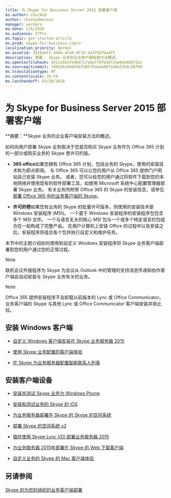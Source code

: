 ```yaml
---
title: 为 Skype for Business Server 2015 部署客户端
ms.author: chucked
author: chuckedmonson
manager: serdars
ms.date: 2/6/2018
ms.audience: ITPro
ms.topic: get-started-article
ms.prod: skype-for-business-itpro
localization_priority: Normal
ms.assetid: 3d10abf2-d484-4fa0-8f10-4a5f9dfba4f5
description: 摘要： Skype 业务的企业客户端安装方法概述。
ms.openlocfilehash: d41ce5b2fe9b4717a9af78fb3072ae0da48b72ec
ms.sourcegitcommit: 7d819bc9eb63bfd85f5dada09f1b8e5354c56f6b
ms.translationtype: MT
ms.contentlocale: zh-CN
ms.lasthandoff: 03/28/2018
---
```

# <a name="deploy-clients-for-skype-for-business-server-2015"></a>为 Skype for Business Server 2015 部署客户端
 
**摘要：**Skype 业务的企业客户端安装方法的概述。
  
如何向用户部署 Skype 业务取决于您是否购买 Skype 业务作为 Office 365 计划的一部分或购买业务的 Skype 卷许可的版。 
  
- **365 office**如果您拥有 Office 365 计划，包括业务的 Skype，使用的安装技术称为即点即用。 与 Office 365 可以让您的用户从 Office 365 提供门户网站自己安装 Skype 业务。 或者，您可以给您的用户通过将软件下载到您的本地网络并使用现有的软件部署工具，如使用 Microsoft 系统中心配置管理器部署 Skype 业务。 有关业务所附带 Office 365 的 Skype 的安装信息，请参见[部署 Office 365 中的业务客户端的 Skype](https://support.office.com/article/8c563b81-22c9-4024-9efe-9fe28c7bbc96)。
    
- **许可的卷**如果您有业务的 Skype 的批量许可版本，则使用的安装技术是 Windows 安装程序 (MSI)。 一个基于 Windows 安装程序的安装程序包包含多个 MSI 文件。 一个与语言无关的核心 MSI 包与一个或多个特定语言的包组合在一起构成了完整产品。 在用户计算机上安装 Office 的过程中以及安装之后，安装程序将组合各个包并执行自定义和维护任务。
    
本节中的主题介绍如何使用和自定义 Windows 安装程序将 Skype 业务客户端部署到您的用户通过您的正常过程。
  
> [!NOTE]
> 联机会议外接程序为 Skype 为会议从 Outlook 中的管理的支持消息传递和协作客户端会自动安装与 Skype 业务有关的业务。 
  
> [!NOTE]
> Office 365 提供安装程序不会卸载以前版本的 Lync 或 Office Communicator。 业务客户端的 Skype 与其他 Lync 或 Office Communicator 客户端安装并排比较。 
  
## <a name="installing-windows-clients"></a>安装 Windows 客户端

- [自定义 Windows 客户端安装在 Skype 业务服务器 2015](customize-windows-client-installation.md)
    
- [使用 Skype 业务配置的客户端体验](configure-the-client-experience.md)
    
- [在 Skype 为业务服务器配置智能联系人列表](configure-smart-contacts-list.md)
    
## <a name="installing-device-clients"></a>安装客户端设备

- [安装并测试 Skype 业务为 Windows Phone](windows-phone.md)
    
- [安装和测试业务的 Skype 的 iOS](ios.md)
    
- [为业务服务器部署在 Skype 的 Skype 的空间系统](deploy-skype-room-system.md)
    
- [部署 Skype 的空间系统 v2](room-systems-v2.md)
    
- [插件使用 Skype Lync VDI 部署业务服务器 2015](deploy-the-lync-vdi-plug-in.md)
    
- [为业务服务器 2015年部署在 Skype 的 Web 下载客户端](deploy-web-downloadable-clients.md)
    
- [自定义业务的 Skype 的 Mac 客户端体验](customize-the-mac-client-experience.md)
    
## <a name="see-also"></a>另请参阅

#### 

[Skype 的为您的组织的业务客户端部署](https://support.officeppe.com/en-us/article/Deploy-the-Skype-for-Business-client-for-your-organization-8c563b81-22c9-4024-9efe-9fe28c7bbc96?ui=en-US&amp;rs=en-US&amp;ad=US)

